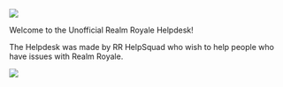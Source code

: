 ![](https://i.imgur.com/Ui4YZYI.png)

Welcome to the Unofficial Realm Royale Helpdesk!

The Helpdesk was made by RR HelpSquad who wish to help people who have issues with Realm Royale.

![](https://i.imgur.com/uilQdPp.png)

